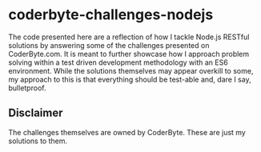 # coderbyte-challenges-nodejs
The code presented here are a reflection of how I tackle Node.js RESTful solutions by answering some of the challenges presented on CoderByte.com. It is meant to further showcase how I approach problem solving within a test driven development methodology with an ES6 environment. While the solutions themselves may appear overkill to some, my approach to this is that everything should be test-able and, dare I say, bulletproof.

## Disclaimer
The challenges themselves are owned by CoderByte. These are just my solutions to them.
